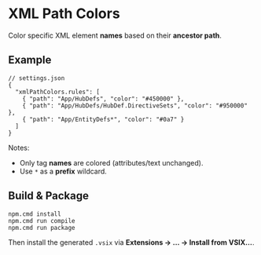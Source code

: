 # XML Path Colors

Color specific XML element **names** based on their **ancestor path**.

## Example
```jsonc
// settings.json
{
  "xmlPathColors.rules": [
    { "path": "App/HubDefs", "color": "#450000" },
    { "path": "App/HubDefs/HubDef.DirectiveSets", "color": "#950000" },
    { "path": "App/EntityDefs*", "color": "#0a7" }
  ]
}
```
Notes:
- Only tag **names** are colored (attributes/text unchanged).
- Use `*` as a **prefix** wildcard.

## Build & Package
```pwsh
npm.cmd install
npm.cmd run compile
npm.cmd run package
```
Then install the generated `.vsix` via **Extensions → … → Install from VSIX…**.
